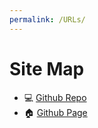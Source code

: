 ```yaml
---
permalink: /URLs/
---
```


# Site Map

* :computer: [Github Repo](https://github.com/kolokopo/os201/)
* :house: [Github Page](../)
